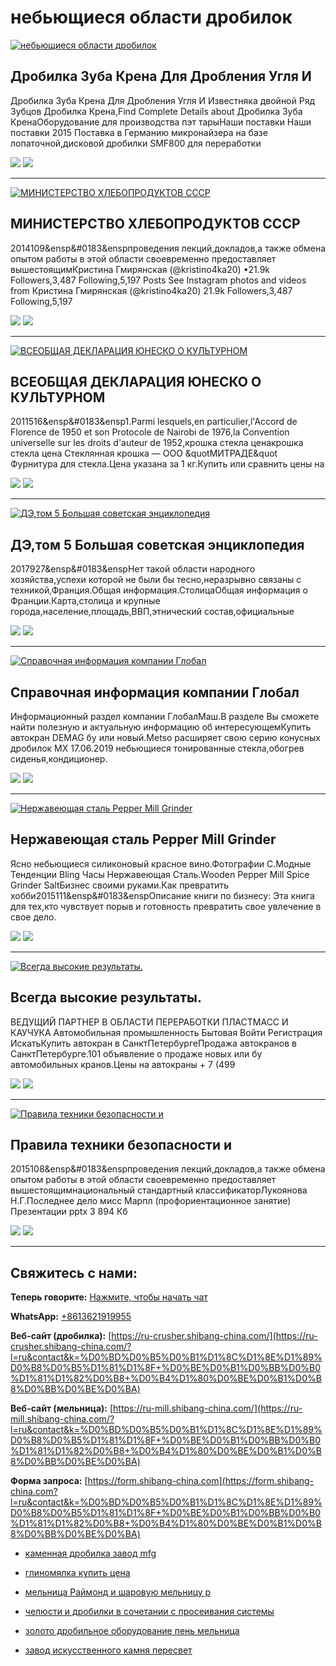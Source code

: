 # небьющиеся области дробилок

<a href="https://swt.shibang-china.com/?n=lxq&l=ru&img&k=%D0%BD%D0%B5%D0%B1%D1%8C%D1%8E%D1%89%D0%B8%D0%B5%D1%81%D1%8F+%D0%BE%D0%B1%D0%BB%D0%B0%D1%81%D1%82%D0%B8+%D0%B4%D1%80%D0%BE%D0%B1%D0%B8%D0%BB%D0%BE%D0%BA" target="_blank">![небьющиеся области дробилок](http://static.shibang-china.com/all-800x300/801.jpg)</a>

## Дробилка Зуба Крена Для Дробления Угля И
Дробилка Зуба Крена Для Дробления Угля И Известняка двойной Ряд Зубцов Дробилка Крена,Find Complete Details about Дробилка Зуба КренаОборудование для производства пэт тарыНаши поставки Наши поставки 2015 Поставка в Германию микронайзера на базе лопаточной,дисковой дробилки SMF800 для переработки


<a href="https://whatsapp.shibangsoft.com/WhatsApp.php" target="_blank" title="WhatsApp">![](http://static.shibang-china.com/icon/whatsapp.png)</a> <a href="https://swt.shibang-china.com/?n=lxq&l=ru&icon&k=%D0%BD%D0%B5%D0%B1%D1%8C%D1%8E%D1%89%D0%B8%D0%B5%D1%81%D1%8F+%D0%BE%D0%B1%D0%BB%D0%B0%D1%81%D1%82%D0%B8+%D0%B4%D1%80%D0%BE%D0%B1%D0%B8%D0%BB%D0%BE%D0%BA" target="_blank">![](http://static.shibang-china.com/icon/chat-ru.png)</a>

---

<a href="https://swt.shibang-china.com/?n=lxq&l=ru&img&k=%D0%BD%D0%B5%D0%B1%D1%8C%D1%8E%D1%89%D0%B8%D0%B5%D1%81%D1%8F+%D0%BE%D0%B1%D0%BB%D0%B0%D1%81%D1%82%D0%B8+%D0%B4%D1%80%D0%BE%D0%B1%D0%B8%D0%BB%D0%BE%D0%BA" target="_blank">![МИНИСТЕРСТВО ХЛЕБОПРОДУКТОВ СССР](http://static.shibang-china.com/all-800x300/638.jpg)</a>

## МИНИСТЕРСТВО ХЛЕБОПРОДУКТОВ СССР
2014109&ensp&#0183&enspпроведения лекций,докладов,а также обмена опытом работы в этой области своевременно предоставляет вышестоящимКристина Гмирянская (@kristino4ka20) •21.9k Followers,3,487 Following,5,197 Posts See Instagram photos and videos from Кристина Гмирянская (@kristino4ka20) 21.9k Followers,3,487 Following,5,197


<a href="https://whatsapp.shibangsoft.com/WhatsApp.php" target="_blank" title="WhatsApp">![](http://static.shibang-china.com/icon/whatsapp.png)</a> <a href="https://swt.shibang-china.com/?n=lxq&l=ru&icon&k=%D0%BD%D0%B5%D0%B1%D1%8C%D1%8E%D1%89%D0%B8%D0%B5%D1%81%D1%8F+%D0%BE%D0%B1%D0%BB%D0%B0%D1%81%D1%82%D0%B8+%D0%B4%D1%80%D0%BE%D0%B1%D0%B8%D0%BB%D0%BE%D0%BA" target="_blank">![](http://static.shibang-china.com/icon/chat-ru.png)</a>

---

<a href="https://swt.shibang-china.com/?n=lxq&l=ru&img&k=%D0%BD%D0%B5%D0%B1%D1%8C%D1%8E%D1%89%D0%B8%D0%B5%D1%81%D1%8F+%D0%BE%D0%B1%D0%BB%D0%B0%D1%81%D1%82%D0%B8+%D0%B4%D1%80%D0%BE%D0%B1%D0%B8%D0%BB%D0%BE%D0%BA" target="_blank">![ВСЕОБЩАЯ ДЕКЛАРАЦИЯ ЮНЕСКО О КУЛЬТУРНОМ](http://static.shibang-china.com/all-800x300/457.jpg)</a>

## ВСЕОБЩАЯ ДЕКЛАРАЦИЯ ЮНЕСКО О КУЛЬТУРНОМ
2011516&ensp&#0183&ensp1.Parmi lesquels,en particulier,l'Accord de Florence de 1950 et son Protocole de Nairobi de 1976,la Convention universelle sur les droits d'auteur de 1952,крошка стекла ценакрошка стекла цена Стеклянная крошка ― ООО &quotМИТРАДЕ&quot Фурнитура для стекла.Цена указана за 1 кг.Купить или сравнить цены на


<a href="https://whatsapp.shibangsoft.com/WhatsApp.php" target="_blank" title="WhatsApp">![](http://static.shibang-china.com/icon/whatsapp.png)</a> <a href="https://swt.shibang-china.com/?n=lxq&l=ru&icon&k=%D0%BD%D0%B5%D0%B1%D1%8C%D1%8E%D1%89%D0%B8%D0%B5%D1%81%D1%8F+%D0%BE%D0%B1%D0%BB%D0%B0%D1%81%D1%82%D0%B8+%D0%B4%D1%80%D0%BE%D0%B1%D0%B8%D0%BB%D0%BE%D0%BA" target="_blank">![](http://static.shibang-china.com/icon/chat-ru.png)</a>

---

<a href="https://swt.shibang-china.com/?n=lxq&l=ru&img&k=%D0%BD%D0%B5%D0%B1%D1%8C%D1%8E%D1%89%D0%B8%D0%B5%D1%81%D1%8F+%D0%BE%D0%B1%D0%BB%D0%B0%D1%81%D1%82%D0%B8+%D0%B4%D1%80%D0%BE%D0%B1%D0%B8%D0%BB%D0%BE%D0%BA" target="_blank">![ДЭ,том 5 Большая советская энциклопедия](http://static.shibang-china.com/all-800x300/1229.jpg)</a>

## ДЭ,том 5 Большая советская энциклопедия
2017927&ensp&#0183&enspНет такой области народного хозяйства,успехи которой не были бы тесно,неразрывно связаны с техникой,Франция.Общая информация.СтолицаОбщая информация о Франции.Карта,столица и крупные города,население,площадь,ВВП,этнический состав,официальные


<a href="https://whatsapp.shibangsoft.com/WhatsApp.php" target="_blank" title="WhatsApp">![](http://static.shibang-china.com/icon/whatsapp.png)</a> <a href="https://swt.shibang-china.com/?n=lxq&l=ru&icon&k=%D0%BD%D0%B5%D0%B1%D1%8C%D1%8E%D1%89%D0%B8%D0%B5%D1%81%D1%8F+%D0%BE%D0%B1%D0%BB%D0%B0%D1%81%D1%82%D0%B8+%D0%B4%D1%80%D0%BE%D0%B1%D0%B8%D0%BB%D0%BE%D0%BA" target="_blank">![](http://static.shibang-china.com/icon/chat-ru.png)</a>

---

<a href="https://swt.shibang-china.com/?n=lxq&l=ru&img&k=%D0%BD%D0%B5%D0%B1%D1%8C%D1%8E%D1%89%D0%B8%D0%B5%D1%81%D1%8F+%D0%BE%D0%B1%D0%BB%D0%B0%D1%81%D1%82%D0%B8+%D0%B4%D1%80%D0%BE%D0%B1%D0%B8%D0%BB%D0%BE%D0%BA" target="_blank">![Справочная информация компании Глобал](http://static.shibang-china.com/all-800x300/525.jpg)</a>

## Справочная информация компании Глобал
Информационный раздел компании ГлобалМаш.В разделе Вы сможете найти полезную и актуальную информацию об интересующемКупить автокран DEMAG бу или новый.Metso расширяет свою серию конусных дробилок MX 17.06.2019 небьющиеся тонированные стекла,обогрев сиденья,кондиционер.


<a href="https://whatsapp.shibangsoft.com/WhatsApp.php" target="_blank" title="WhatsApp">![](http://static.shibang-china.com/icon/whatsapp.png)</a> <a href="https://swt.shibang-china.com/?n=lxq&l=ru&icon&k=%D0%BD%D0%B5%D0%B1%D1%8C%D1%8E%D1%89%D0%B8%D0%B5%D1%81%D1%8F+%D0%BE%D0%B1%D0%BB%D0%B0%D1%81%D1%82%D0%B8+%D0%B4%D1%80%D0%BE%D0%B1%D0%B8%D0%BB%D0%BE%D0%BA" target="_blank">![](http://static.shibang-china.com/icon/chat-ru.png)</a>

---

<a href="https://swt.shibang-china.com/?n=lxq&l=ru&img&k=%D0%BD%D0%B5%D0%B1%D1%8C%D1%8E%D1%89%D0%B8%D0%B5%D1%81%D1%8F+%D0%BE%D0%B1%D0%BB%D0%B0%D1%81%D1%82%D0%B8+%D0%B4%D1%80%D0%BE%D0%B1%D0%B8%D0%BB%D0%BE%D0%BA" target="_blank">![Нержавеющая сталь Pepper Mill Grinder](http://static.shibang-china.com/all-800x300/482.jpg)</a>

## Нержавеющая сталь Pepper Mill Grinder
Ясно небьющиеся силиконовый красное вино.Фотографии С.Модные Тенденции Bling Часы Нержавеющая Сталь.Wooden Pepper Mill Spice Grinder SaltБизнес своими руками.Как превратить хобби2015111&ensp&#0183&enspОписание книги по бизнесу: Эта книга для тех,кто чувствует порыв и готовность превратить свое увлечение в свое дело.


<a href="https://whatsapp.shibangsoft.com/WhatsApp.php" target="_blank" title="WhatsApp">![](http://static.shibang-china.com/icon/whatsapp.png)</a> <a href="https://swt.shibang-china.com/?n=lxq&l=ru&icon&k=%D0%BD%D0%B5%D0%B1%D1%8C%D1%8E%D1%89%D0%B8%D0%B5%D1%81%D1%8F+%D0%BE%D0%B1%D0%BB%D0%B0%D1%81%D1%82%D0%B8+%D0%B4%D1%80%D0%BE%D0%B1%D0%B8%D0%BB%D0%BE%D0%BA" target="_blank">![](http://static.shibang-china.com/icon/chat-ru.png)</a>

---

<a href="https://swt.shibang-china.com/?n=lxq&l=ru&img&k=%D0%BD%D0%B5%D0%B1%D1%8C%D1%8E%D1%89%D0%B8%D0%B5%D1%81%D1%8F+%D0%BE%D0%B1%D0%BB%D0%B0%D1%81%D1%82%D0%B8+%D0%B4%D1%80%D0%BE%D0%B1%D0%B8%D0%BB%D0%BE%D0%BA" target="_blank">![Всегда высокие результаты.](http://static.shibang-china.com/all-800x300/772.jpg)</a>

## Всегда высокие результаты.
ВЕДУЩИЙ ПАРТНЕР В ОБЛАСТИ ПЕРЕРАБОТКИ ПЛАСТМАСС И КАУЧУКА Автомобильная промышленность Бытовая Войти Регистрация ИскатьКупить автокран в СанктПетербургеПродажа автокранов в СанктПетербурге.101 объявление о продаже новых или бу автомобильных кранов.Цены на автокраны + 7 (499


<a href="https://whatsapp.shibangsoft.com/WhatsApp.php" target="_blank" title="WhatsApp">![](http://static.shibang-china.com/icon/whatsapp.png)</a> <a href="https://swt.shibang-china.com/?n=lxq&l=ru&icon&k=%D0%BD%D0%B5%D0%B1%D1%8C%D1%8E%D1%89%D0%B8%D0%B5%D1%81%D1%8F+%D0%BE%D0%B1%D0%BB%D0%B0%D1%81%D1%82%D0%B8+%D0%B4%D1%80%D0%BE%D0%B1%D0%B8%D0%BB%D0%BE%D0%BA" target="_blank">![](http://static.shibang-china.com/icon/chat-ru.png)</a>

---

<a href="https://swt.shibang-china.com/?n=lxq&l=ru&img&k=%D0%BD%D0%B5%D0%B1%D1%8C%D1%8E%D1%89%D0%B8%D0%B5%D1%81%D1%8F+%D0%BE%D0%B1%D0%BB%D0%B0%D1%81%D1%82%D0%B8+%D0%B4%D1%80%D0%BE%D0%B1%D0%B8%D0%BB%D0%BE%D0%BA" target="_blank">![Правила техники безопасности и](http://static.shibang-china.com/all-800x300/45.jpg)</a>

## Правила техники безопасности и
2015108&ensp&#0183&enspпроведения лекций,докладов,а также обмена опытом работы в этой области своевременно предоставляет вышестоящимнациональный стандартный классификаторЛукоянова Н.Г.Последнее дело мисс Марпл (профориентационное занятие) Презентации pptx 3 894 Кб


<a href="https://whatsapp.shibangsoft.com/WhatsApp.php" target="_blank" title="WhatsApp">![](http://static.shibang-china.com/icon/whatsapp.png)</a> <a href="https://swt.shibang-china.com/?l=ru&icon&k=%D0%BD%D0%B5%D0%B1%D1%8C%D1%8E%D1%89%D0%B8%D0%B5%D1%81%D1%8F+%D0%BE%D0%B1%D0%BB%D0%B0%D1%81%D1%82%D0%B8+%D0%B4%D1%80%D0%BE%D0%B1%D0%B8%D0%BB%D0%BE%D0%BA" target="_blank">![](http://static.shibang-china.com/icon/chat-ru.png)</a>

---
## Свяжитесь с нами:

**Теперь говорите:** [Нажмите, чтобы начать чат](https://swt.shibang-china.com?l=ru&contact&k=%D0%BD%D0%B5%D0%B1%D1%8C%D1%8E%D1%89%D0%B8%D0%B5%D1%81%D1%8F+%D0%BE%D0%B1%D0%BB%D0%B0%D1%81%D1%82%D0%B8+%D0%B4%D1%80%D0%BE%D0%B1%D0%B8%D0%BB%D0%BE%D0%BA)

**WhatsApp:**  [+8613621919955](https://whatsapp.shibangsoft.com/WhatsApp.php)

**Веб-сайт (дробилка):** [https://ru-crusher.shibang-china.com/](https://ru-crusher.shibang-china.com/?l=ru&contact&k=%D0%BD%D0%B5%D0%B1%D1%8C%D1%8E%D1%89%D0%B8%D0%B5%D1%81%D1%8F+%D0%BE%D0%B1%D0%BB%D0%B0%D1%81%D1%82%D0%B8+%D0%B4%D1%80%D0%BE%D0%B1%D0%B8%D0%BB%D0%BE%D0%BA)

**Веб-сайт (мельница):** [https://ru-mill.shibang-china.com/](https://ru-mill.shibang-china.com/?l=ru&contact&k=%D0%BD%D0%B5%D0%B1%D1%8C%D1%8E%D1%89%D0%B8%D0%B5%D1%81%D1%8F+%D0%BE%D0%B1%D0%BB%D0%B0%D1%81%D1%82%D0%B8+%D0%B4%D1%80%D0%BE%D0%B1%D0%B8%D0%BB%D0%BE%D0%BA)

**Форма запроса:** [https://form.shibang-china.com](https://form.shibang-china.com?l=ru&contact&k=%D0%BD%D0%B5%D0%B1%D1%8C%D1%8E%D1%89%D0%B8%D0%B5%D1%81%D1%8F+%D0%BE%D0%B1%D0%BB%D0%B0%D1%81%D1%82%D0%B8+%D0%B4%D1%80%D0%BE%D0%B1%D0%B8%D0%BB%D0%BE%D0%BA)

* [каменная дробилка завод mfg](../57/%D0%BA%D0%B0%D0%BC%D0%B5%D0%BD%D0%BD%D0%B0%D1%8F%20%D0%B4%D1%80%D0%BE%D0%B1%D0%B8%D0%BB%D0%BA%D0%B0%20%D0%B7%D0%B0%D0%B2%D0%BE%D0%B4%20mfg.md)

* [глиномялка купить цена](../53/%D0%B3%D0%BB%D0%B8%D0%BD%D0%BE%D0%BC%D1%8F%D0%BB%D0%BA%D0%B0%20%D0%BA%D1%83%D0%BF%D0%B8%D1%82%D1%8C%20%D1%86%D0%B5%D0%BD%D0%B0.md)

* [мельница Раймонд и шаровую мельницу р](../51/%D0%BC%D0%B5%D0%BB%D1%8C%D0%BD%D0%B8%D1%86%D0%B0%20%D0%A0%D0%B0%D0%B9%D0%BC%D0%BE%D0%BD%D0%B4%20%D0%B8%20%D1%88%D0%B0%D1%80%D0%BE%D0%B2%D1%83%D1%8E%20%D0%BC%D0%B5%D0%BB%D1%8C%D0%BD%D0%B8%D1%86%D1%83%20%D1%80.md)

* [челюсти и дробилки в сочетании с просеивания системы](../54/%D1%87%D0%B5%D0%BB%D1%8E%D1%81%D1%82%D0%B8%20%D0%B8%20%D0%B4%D1%80%D0%BE%D0%B1%D0%B8%D0%BB%D0%BA%D0%B8%20%D0%B2%20%D1%81%D0%BE%D1%87%D0%B5%D1%82%D0%B0%D0%BD%D0%B8%D0%B8%20%D1%81%20%D0%BF%D1%80%D0%BE%D1%81%D0%B5%D0%B8%D0%B2%D0%B0%D0%BD%D0%B8%D1%8F%20%D1%81%D0%B8%D1%81%D1%82%D0%B5%D0%BC%D1%8B.md)

* [золото дробильное оборудование пень мельница](../54/%D0%B7%D0%BE%D0%BB%D0%BE%D1%82%D0%BE%20%D0%B4%D1%80%D0%BE%D0%B1%D0%B8%D0%BB%D1%8C%D0%BD%D0%BE%D0%B5%20%D0%BE%D0%B1%D0%BE%D1%80%D1%83%D0%B4%D0%BE%D0%B2%D0%B0%D0%BD%D0%B8%D0%B5%20%D0%BF%D0%B5%D0%BD%D1%8C%20%D0%BC%D0%B5%D0%BB%D1%8C%D0%BD%D0%B8%D1%86%D0%B0.md)

* [завод искусственного камня пересвет](../59/%D0%B7%D0%B0%D0%B2%D0%BE%D0%B4%20%D0%B8%D1%81%D0%BA%D1%83%D1%81%D1%81%D1%82%D0%B2%D0%B5%D0%BD%D0%BD%D0%BE%D0%B3%D0%BE%20%D0%BA%D0%B0%D0%BC%D0%BD%D1%8F%20%D0%BF%D0%B5%D1%80%D0%B5%D1%81%D0%B2%D0%B5%D1%82.md)